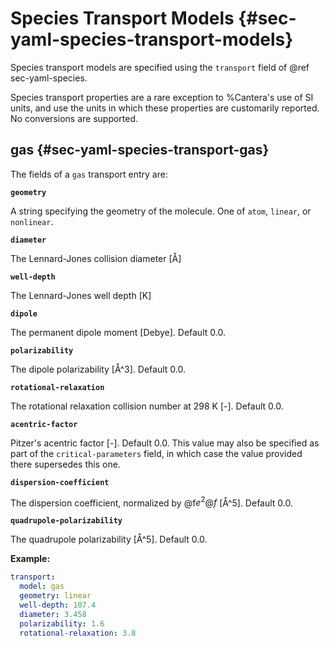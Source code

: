 # Species Transport Models {#sec-yaml-species-transport-models}

Species transport models are specified using the `transport` field of
@ref sec-yaml-species.

Species transport properties are a rare exception to %Cantera's use of
SI units, and use the units in which these properties are customarily
reported. No conversions are supported.

## gas {#sec-yaml-species-transport-gas}

The fields of a `gas` transport entry are:

<b>`geometry`</b>

A string specifying the geometry of the molecule. One of `atom`,
`linear`, or `nonlinear`.

<b>`diameter`</b>

The Lennard-Jones collision diameter \[Å\]

<b>`well-depth`</b>

The Lennard-Jones well depth \[K\]

<b>`dipole`</b>

The permanent dipole moment \[Debye\]. Default 0.0.

<b>`polarizability`</b>

The dipole polarizability \[Å\^3\]. Default 0.0.

<b>`rotational-relaxation`</b>

The rotational relaxation collision number at 298 K \[-\]. Default 0.0.

<b>`acentric-factor`</b>

Pitzer's acentric factor \[-\]. Default 0.0. This value may also be
specified as part of the `critical-parameters` field,
in which case the value provided there supersedes this one.

<b>`dispersion-coefficient`</b>

The dispersion coefficient, normalized by @f$e^2@f$ \[Å\^5\]. Default 0.0.

<b>`quadrupole-polarizability`</b>

The quadrupole polarizability \[Å\^5\]. Default 0.0.

**Example:**

``` yaml
transport:
  model: gas
  geometry: linear
  well-depth: 107.4
  diameter: 3.458
  polarizability: 1.6
  rotational-relaxation: 3.8
```
